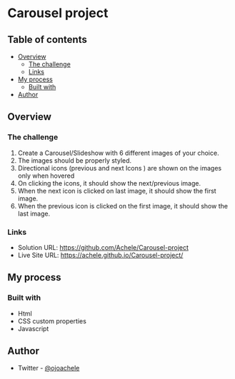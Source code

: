 # Carousel project

## Table of contents

- [Overview](#overview)
  - [The challenge](#the-challenge)
  - [Links](#links)
- [My process](#my-process)
  - [Built with](#built-with)
- [Author](#author)

## Overview

### The challenge

1. Create a Carousel/Slideshow with 6 different images of  your choice.
2. The images should be properly styled.
3. Directional icons (previous and next Icons ) are shown on the images only when hovered
4. On clicking the icons, it should show the next/previous image. 
5. When the next icon is clicked on last image, it should show the first image.
6. When the previous icon is clicked on the first image, it should show the last image. 

### Links

- Solution URL: https://github.com/Achele/Carousel-project
- Live Site URL: https://achele.github.io/Carousel-project/

## My process

### Built with

- Html
- CSS custom properties
- Javascript


## Author

- Twitter - [@ojoachele](https://www.twitter.com/ojoachele)



